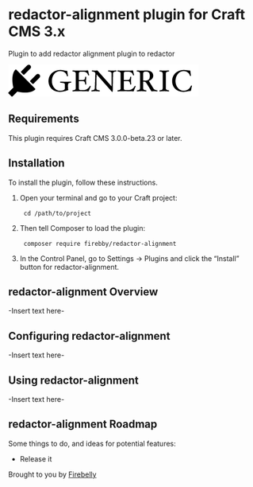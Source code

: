 # redactor-alignment plugin for Craft CMS 3.x

Plugin to add redactor alignment plugin to redactor

![Screenshot](resources/img/plugin-logo.png)

## Requirements

This plugin requires Craft CMS 3.0.0-beta.23 or later.

## Installation

To install the plugin, follow these instructions.

1. Open your terminal and go to your Craft project:

        cd /path/to/project

2. Then tell Composer to load the plugin:

        composer require firebby/redactor-alignment

3. In the Control Panel, go to Settings → Plugins and click the “Install” button for redactor-alignment.

## redactor-alignment Overview

-Insert text here-

## Configuring redactor-alignment

-Insert text here-

## Using redactor-alignment

-Insert text here-

## redactor-alignment Roadmap

Some things to do, and ideas for potential features:

* Release it

Brought to you by [Firebelly](firebellydesign.com)

